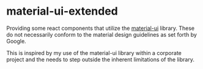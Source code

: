 # material-ui-extended

Providing some react components that utilize the [material-ui](https://material-ui.com/) library.  These do not necessarily conform to the material design guidelines as set forth by Google.

This is inspired by my use of the material-ui library within a corporate project and the needs to step outside the inherent limitations of the library.


